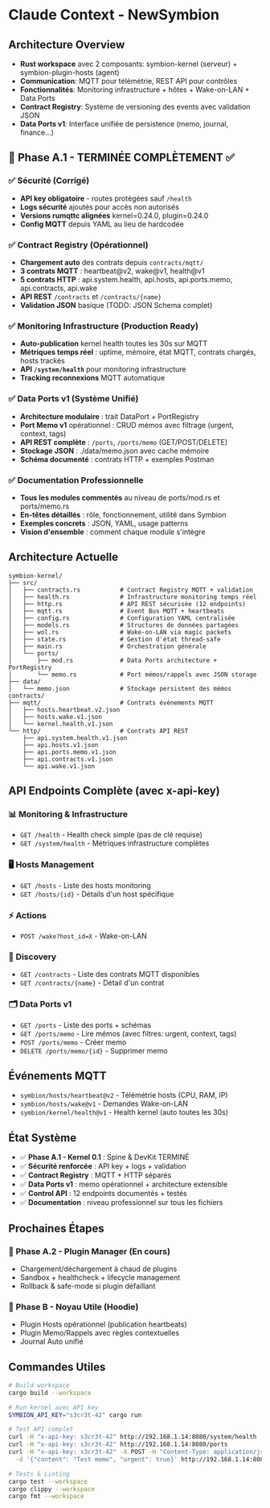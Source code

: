 # Claude Context - NewSymbion

## Architecture Overview
- **Rust workspace** avec 2 composants: symbion-kernel (serveur) + symbion-plugin-hosts (agent)
- **Communication**: MQTT pour télémétrie, REST API pour contrôles
- **Fonctionnalités**: Monitoring infrastructure + hôtes + Wake-on-LAN + Data Ports
- **Contract Registry**: Système de versioning des events avec validation JSON
- **Data Ports v1**: Interface unifiée de persistence (memo, journal, finance...)

## 🎉 Phase A.1 - TERMINÉE COMPLÈTEMENT ✅

### ✅ Sécurité (Corrigé)
- **API key obligatoire** - routes protégées sauf `/health` 
- **Logs sécurité** ajoutés pour accès non autorisés
- **Versions rumqttc alignées** kernel=0.24.0, plugin=0.24.0
- **Config MQTT** depuis YAML au lieu de hardcodée

### ✅ Contract Registry (Opérationnel)
- **Chargement auto** des contrats depuis `contracts/mqtt/`
- **3 contrats MQTT** : heartbeat@v2, wake@v1, health@v1
- **5 contrats HTTP** : api.system.health, api.hosts, api.ports.memo, api.contracts, api.wake
- **API REST** `/contracts` et `/contracts/{name}` 
- **Validation JSON** basique (TODO: JSON Schema complet)

### ✅ Monitoring Infrastructure (Production Ready)
- **Auto-publication** kernel health toutes les 30s sur MQTT
- **Métriques temps réel** : uptime, mémoire, état MQTT, contrats chargés, hosts trackés
- **API `/system/health`** pour monitoring infrastructure
- **Tracking reconnexions** MQTT automatique

### ✅ Data Ports v1 (Système Unifié)
- **Architecture modulaire** : trait DataPort + PortRegistry
- **Port Memo v1** opérationnel : CRUD mémos avec filtrage (urgent, context, tags)
- **API REST complète** : `/ports`, `/ports/memo` (GET/POST/DELETE)
- **Stockage JSON** : ./data/memo.json avec cache mémoire
- **Schéma documenté** : contrats HTTP + exemples Postman

### ✅ Documentation Professionnelle
- **Tous les modules commentés** au niveau de ports/mod.rs et ports/memo.rs
- **En-têtes détaillés** : rôle, fonctionnement, utilité dans Symbion
- **Exemples concrets** : JSON, YAML, usage patterns
- **Vision d'ensemble** : comment chaque module s'intègre

## Architecture Actuelle

```
symbion-kernel/
├── src/
│   ├── contracts.rs           # Contract Registry MQTT + validation
│   ├── health.rs              # Infrastructure monitoring temps réel
│   ├── http.rs                # API REST sécurisée (12 endpoints)
│   ├── mqtt.rs                # Event Bus MQTT + heartbeats
│   ├── config.rs              # Configuration YAML centralisée
│   ├── models.rs              # Structures de données partagées
│   ├── wol.rs                 # Wake-on-LAN via magic packets
│   ├── state.rs               # Gestion d'état thread-safe
│   ├── main.rs                # Orchestration générale
│   └── ports/
│       ├── mod.rs             # Data Ports architecture + PortRegistry
│       └── memo.rs            # Port mémos/rappels avec JSON storage
├── data/
│   └── memo.json              # Stockage persistent des mémos
contracts/
├── mqtt/                      # Contrats événements MQTT
│   ├── hosts.heartbeat.v2.json
│   ├── hosts.wake.v1.json
│   └── kernel.health.v1.json
└── http/                      # Contrats API REST
    ├── api.system.health.v1.json
    ├── api.hosts.v1.json
    ├── api.ports.memo.v1.json
    ├── api.contracts.v1.json
    └── api.wake.v1.json
```

## API Endpoints Complète (avec x-api-key)

### 📊 Monitoring & Infrastructure
- `GET /health` - Health check simple (pas de clé requise)
- `GET /system/health` - Métriques infrastructure complètes

### 🖥️ Hosts Management  
- `GET /hosts` - Liste des hosts monitoring
- `GET /hosts/{id}` - Détails d'un host spécifique

### ⚡ Actions
- `POST /wake?host_id=X` - Wake-on-LAN

### 📜 Discovery
- `GET /contracts` - Liste des contrats MQTT disponibles
- `GET /contracts/{name}` - Détail d'un contrat

### 🗂️ Data Ports v1
- `GET /ports` - Liste des ports + schémas
- `GET /ports/memo` - Lire mémos (avec filtres: urgent, context, tags)
- `POST /ports/memo` - Créer memo  
- `DELETE /ports/memo/{id}` - Supprimer memo

## Événements MQTT

- `symbion/hosts/heartbeat@v2` - Télémétrie hosts (CPU, RAM, IP)
- `symbion/hosts/wake@v1` - Demandes Wake-on-LAN  
- `symbion/kernel/health@v1` - Health kernel (auto toutes les 30s)

## État Système

- ✅ **Phase A.1 - Kernel 0.1** : Spine & DevKit TERMINÉ
- ✅ **Sécurité renforcée** : API key + logs + validation
- ✅ **Contract Registry** : MQTT + HTTP séparés  
- ✅ **Data Ports v1** : memo opérationnel + architecture extensible
- ✅ **Control API** : 12 endpoints documentés + testés
- ✅ **Documentation** : niveau professionnel sur tous les fichiers

## Prochaines Étapes

### 🔄 Phase A.2 - Plugin Manager (En cours)
- Chargement/déchargement à chaud de plugins
- Sandbox + healthcheck + lifecycle management  
- Rollback & safe-mode si plugin défaillant

### 🎯 Phase B - Noyau Utile (Hoodie)
- Plugin Hosts opérationnel (publication heartbeats)
- Plugin Memo/Rappels avec règles contextuelles
- Journal Auto unifié

## Commandes Utiles
```bash
# Build workspace
cargo build --workspace

# Run kernel avec API key
SYMBION_API_KEY="s3cr3t-42" cargo run

# Test API complet
curl -H "x-api-key: s3cr3t-42" http://192.168.1.14:8080/system/health
curl -H "x-api-key: s3cr3t-42" http://192.168.1.14:8080/ports
curl -H "x-api-key: s3cr3t-42" -X POST -H "Content-Type: application/json" \
  -d '{"content": "Test memo", "urgent": true}' http://192.168.1.14:8080/ports/memo

# Tests & Linting
cargo test --workspace
cargo clippy --workspace  
cargo fmt --workspace
```